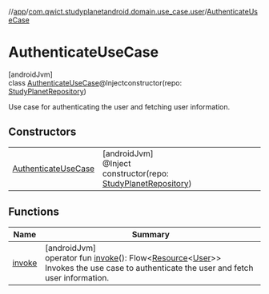//[app](../../../index.md)/[com.qwict.studyplanetandroid.domain.use_case.user](../index.md)/[AuthenticateUseCase](index.md)

# AuthenticateUseCase

[androidJvm]\
class [AuthenticateUseCase](index.md)@Injectconstructor(repo: [StudyPlanetRepository](../../com.qwict.studyplanetandroid.data.repository/-study-planet-repository/index.md))

Use case for authenticating the user and fetching user information.

## Constructors

| | |
|---|---|
| [AuthenticateUseCase](-authenticate-use-case.md) | [androidJvm]<br>@Inject<br>constructor(repo: [StudyPlanetRepository](../../com.qwict.studyplanetandroid.data.repository/-study-planet-repository/index.md)) |

## Functions

| Name | Summary |
|---|---|
| [invoke](invoke.md) | [androidJvm]<br>operator fun [invoke](invoke.md)(): Flow&lt;[Resource](../../com.qwict.studyplanetandroid.common/-resource/index.md)&lt;[User](../../com.qwict.studyplanetandroid.domain.model/-user/index.md)&gt;&gt;<br>Invokes the use case to authenticate the user and fetch user information. |
